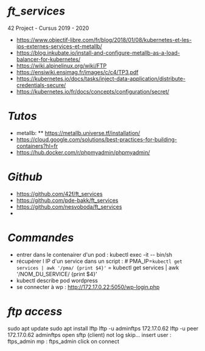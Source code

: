 # *ft_services*
42 Project - Cursus 2019 - 2020


* https://www.objectif-libre.com/fr/blog/2018/01/08/kubernetes-et-les-ips-externes-services-et-metallb/
* https://blog.inkubate.io/install-and-configure-metallb-as-a-load-balancer-for-kubernetes/
* https://wiki.alpinelinux.org/wiki/FTP
* https://ensiwiki.ensimag.fr/images/c/c4/TP3.pdf
* https://kubernetes.io/docs/tasks/inject-data-application/distribute-credentials-secure/
* https://kubernetes.io/fr/docs/concepts/configuration/secret/

# *Tutos*
* metallb:
** https://metallb.universe.tf/installation/
* https://cloud.google.com/solutions/best-practices-for-building-containers?hl=fr
* https://hub.docker.com/r/phpmyadmin/phpmyadmin/

# *Github*
* https://github.com/42f/ft_services
* https://github.com/pde-bakk/ft_services
* https://github.com/nesvoboda/ft_services
*

# *Commandes*
* entrer dans le contenairer d'un pod : kubectl exec -it <nom du pod ex : phpmyadmin-deployment-6d6f76c9f-ljnfr> -- bin/sh
* récupérer l IP d'un service dans un script : # PMA_IP=`kubectl get services | awk '/pma/ {print $4}'`
= kubectl get services | awk '/NOM_DU_SERVICE/ {print $4}'
* kubectl describe pod wordpress
* se connecter à wp : http://172.17.0.22:5050/wp-login.php

# *ftp access*
sudo apt update
sudo apt install lftp
lftp -u adminftps 172.17.0.62
lftp -u peer 172.17.0.62
adminftps
open sftp (client)
not log skip...
insert user : ftps_admin
mp : ftps_admin
click on connect
